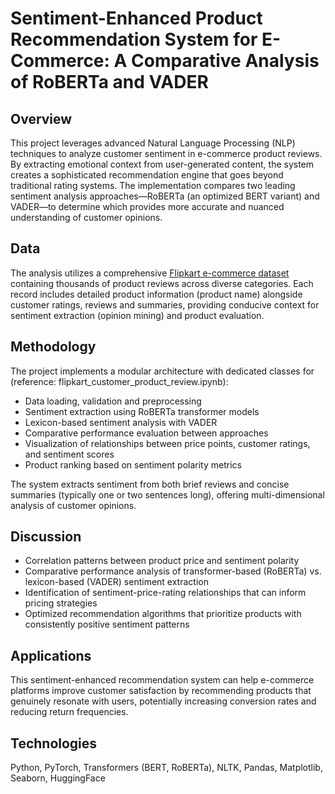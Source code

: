 # Sentiment-Enhanced Product Recommendation System for E-Commerce: A Comparative Analysis of RoBERTa and VADER

## Overview

This project leverages advanced Natural Language Processing (NLP) techniques to analyze customer sentiment in e-commerce product reviews. By extracting emotional context from user-generated content, the system creates a sophisticated recommendation engine that goes beyond traditional rating systems. The implementation compares two leading sentiment analysis approaches—RoBERTa (an optimized BERT variant) and VADER—to determine which provides more accurate and nuanced understanding of customer opinions.

## Data

The analysis utilizes a comprehensive [Flipkart e-commerce dataset](https://www.kaggle.com/datasets/mansithummar67/flipkart-product-review-dataset/data) containing thousands of product reviews across diverse categories. Each record includes detailed product information (product name) alongside customer ratings, reviews and summaries, providing conducive context for sentiment extraction (opinion mining) and product evaluation.

## Methodology

The project implements a modular architecture with dedicated classes for (reference: flipkart_customer_product_review.ipynb):
- Data loading, validation and preprocessing
- Sentiment extraction using RoBERTa transformer models
- Lexicon-based sentiment analysis with VADER
- Comparative performance evaluation between approaches
- Visualization of relationships between price points, customer ratings, and sentiment scores
- Product ranking based on sentiment polarity metrics

The system extracts sentiment from both brief reviews and concise summaries (typically one or two sentences long), offering multi-dimensional analysis of customer opinions.

## Discussion

- Correlation patterns between product price and sentiment polarity
- Comparative performance analysis of transformer-based (RoBERTa) vs. lexicon-based (VADER) sentiment extraction
- Identification of sentiment-price-rating relationships that can inform pricing strategies
- Optimized recommendation algorithms that prioritize products with consistently positive sentiment patterns

## Applications
This sentiment-enhanced recommendation system can help e-commerce platforms improve customer satisfaction by recommending products that genuinely resonate with users, potentially increasing conversion rates and reducing return frequencies.

## Technologies
Python, PyTorch, Transformers (BERT, RoBERTa), NLTK, Pandas, Matplotlib, Seaborn, HuggingFace

